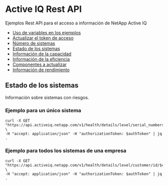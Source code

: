 # Active IQ Rest API
Ejemplos Rest API para el acceso a información de NetApp Active IQ

* [Uso de variables en los ejemplos](README.md)
* [Actualizar el token de acceso](token.md)
* [Número de sistemas](systems.md)
* [Estado de los sistemas](health.md)
* [Información de la capacidad](/capacity.md)
* [Información de la eficiencia](/efficiency.md)
* [Componentes a actualizar](/upgrade.md)
* [Información de rendimiento](/performance.md)

## Estado de los sistemas

Información sobre sistemas con riesgos.

### Ejemplo para un único sistema

```shell
curl -X GET "https://api.activeiq.netapp.com/v1/health/details/level/serial_numbers/id/$serialNumber" \
-H "accept: application/json" -H "authorizationToken: $authToken" | jq .
```

### Ejemplo para todos los sistemas de una empresa

```shell
curl -X GET "https://api.activeiq.netapp.com/v1/health/details/level/customer/id/$customerID" \
-H "accept: application/json" -H "authorizationToken: $authToken" | jq .

```
